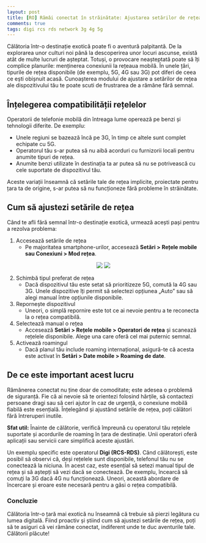 ```yaml
---
layout: post
title: [RO] Rămâi conectat în străinătate: Ajustarea setărilor de rețea în destinații exotice
comments: true
tags: digi rcs rds network 3g 4g 5g
---
```


Călătoria într-o destinație exotică poate fi o aventură palpitantă. De la explorarea unor culturi noi până la descoperirea unor locuri ascunse, există atât de multe lucruri de așteptat. Totuși, o provocare neașteptată poate să îți complice planurile: menținerea conexiunii la rețeaua mobilă. În unele țări, tipurile de rețea disponibile (de exemplu, 5G, 4G sau 3G) pot diferi de ceea ce ești obișnuit acasă. Cunoașterea modului de ajustare a setărilor de rețea ale dispozitivului tău te poate scuti de frustrarea de a rămâne fără semnal.

## Înțelegerea compatibilității rețelelor
Operatorii de telefonie mobilă din întreaga lume operează pe benzi și tehnologii diferite. De exemplu:
- Unele regiuni se bazează încă pe 3G, în timp ce altele sunt complet echipate cu 5G.
- Operatorul tău s-ar putea să nu aibă acorduri cu furnizorii locali pentru anumite tipuri de rețea.
- Anumite benzi utilizate în destinația ta ar putea să nu se potrivească cu cele suportate de dispozitivul tău.

Aceste variații înseamnă că setările tale de rețea implicite, proiectate pentru țara ta de origine, s-ar putea să nu funcționeze fără probleme în străinătate.

## Cum să ajustezi setările de rețea
Când te afli fără semnal într-o destinație exotică, urmează acești pași pentru a rezolva problema:

1. Accesează setările de rețea
    - Pe majoritatea smartphone-urilor, accesează **Setări > Rețele mobile sau Conexiuni > Mod rețea**.

<p align="center">
    <img src="{{ site.baseurl }}/images/roaming/ios-settings-cellular-options.png"/>
    <img src="{{ site.baseurl }}/images/roaming/network-mode.png"/>
</p>

2. Schimbă tipul preferat de rețea
    - Dacă dispozitivul tău este setat să prioritizeze 5G, comută la 4G sau 3G. Unele dispozitive îți permit să selectezi opțiunea „Auto” sau să alegi manual între opțiunile disponibile.
3. Repornește dispozitivul
    - Uneori, o simplă repornire este tot ce ai nevoie pentru a te reconecta la o rețea compatibilă.
4. Selectează manual o rețea
    - Accesează **Setări > Rețele mobile > Operatori de rețea** și scanează rețelele disponibile. Alege una care oferă cel mai puternic semnal.
5. Activează roamingul
    - Dacă planul tău include roaming internațional, asigură-te că acesta este activat în **Setări > Date mobile > Roaming de date**.

## De ce este important acest lucru
Rămânerea conectat nu ține doar de comoditate; este adesea o problemă de siguranță. Fie că ai nevoie să te orientezi folosind hărțile, să contactezi persoane dragi sau să ceri ajutor în caz de urgență, o conexiune mobilă fiabilă este esențială. Înțelegând și ajustând setările de rețea, poți călători fără întreruperi inutile.

**Sfat util:** Înainte de călătorie, verifică împreună cu operatorul tău rețelele suportate și acordurile de roaming în țara de destinație. Unii operatori oferă aplicații sau servicii care simplifică aceste ajustări.

Un exemplu specific este operatorul **Digi (RCS-RDS)**. Când călătorești, este posibil să observi că, deși rețelele sunt disponibile, telefonul tău nu se conectează la niciuna. În acest caz, este esențial să setezi manual tipul de rețea și să aștepți să vezi dacă se conectează. De exemplu, încearcă să comuți la 3G dacă 4G nu funcționează. Uneori, această abordare de încercare și eroare este necesară pentru a găsi o rețea compatibilă.

### Concluzie
Călătoria într-o țară mai exotică nu înseamnă că trebuie să pierzi legătura cu lumea digitală. Fiind proactiv și știind cum să ajustezi setările de rețea, poți să te asiguri că vei rămâne conectat, indiferent unde te duc aventurile tale. Călătorii plăcute!

